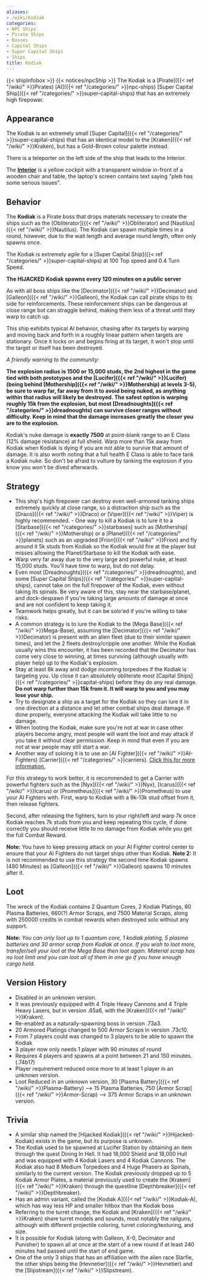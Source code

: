 ```yaml
---
aliases:
- /wiki/Kodiak
categories:
- NPC Ships
- Pirate Ships
- Bosses
- Capital Ships
- Super Capital Ships
- Ships
title: Kodiak
---
```


{{< shipInfobox >}} {{< notices/npcShip >}} The Kodiak is a [Pirate]({{< ref "/wiki/" >}}Pirates) [AI]({{< ref "/categories/" >}}npc-ships) [Super Capital Ship]({{< ref "/categories/" >}}super-capital-ships) that has an extremely high firepower.

## Appearance

The Kodiak is an extremely small [Super Capital]({{< ref "/categories/" >}}super-capital-ships) that has an identical model to the [Kraken]({{< ref "/wiki/" >}}Kraken), but has a Gold-Brown colour palette instead.

There is a teleporter on the left side of the ship that leads to the Interior.

The **<u>Interior</u>** is a yellow cockpit with a transparent window in-front of a wooden chair and table, the laptop's screen contains text saying "pleb has some serious issues".

## Behavior

The **Kodiak** is a Pirate boss that drops materials necessary to create the ships such as the [Obliterator]({{< ref "/wiki/" >}}Obliterator) and [Nautilus]({{< ref "/wiki/" >}}Nautilus). The Kodiak can spawn multiple times in a round, however, due to the wait length and average round length, often only spawns once.

The Kodiak is extremely agile for a [Super Capital Ship]({{< ref "/categories/" >}}super-capital-ships) at 100 Top speed and 0.4 Turn Speed.

**The HIJACKED Kodiak spawns every 120 minutes on a public server**

As with all boss ships like the [Decimator]({{< ref "/wiki/" >}}Decimator) and [Galleon]({{< ref "/wiki/" >}}Galleon), the Kodiak can call pirate ships to its side for reinforcements. These reinforcement ships can be dangerous at close range but can straggle behind, making them less of a threat until they warp to catch up.

This ship exhibits typical AI behavior, chasing after its targets by warping and moving back and forth in a roughly linear pattern when targets are stationary. Once it locks on and begins firing at its target, it won't stop until the target or itself has been destroyed.

_A friendly warning to the community:_

**The explosion radius is 1500 or 15,000 studs, the 2nd highest in the game tied with both prototypes and the [Lucifer]({{< ref "/wiki/" >}}Lucifer) (being behind [Mothership]({{< ref "/wiki/" >}}Mothership) at levels 3-5), be sure to warp far, far away from it to avoid being nuked, as anything within that radius will likely be destroyed. The safest option is warping roughly 15k from the explosion, but most [Dreadnoughts]({{< ref "/categories/" >}}dreadnoughts) can survive closer ranges without difficulty. Keep in mind that the damage increases greatly the closer you are to the explosion.**

Kodiak's nuke damage is **exactly 7500** at point-blank range to an E Class (12% damage resistance) at full shield. Warp more than 15k away from Kodiak when Kodiak is dying if you are not able to survive that amount of damage. It is also worth noting that a full health E Class is able to face tank a Kodiak nuke. So don't be afraid to vulture by tanking the explosion if you know you won't be dived afterwards.

## Strategy

- This ship's high firepower can destroy even well-armored tanking ships extremely quickly at close range, so a distraction ship such as the [Draco]({{< ref "/wiki/" >}}Draco) or [Viper]({{< ref "/wiki/" >}}Viper) is highly recommended. - One way to kill a Kodiak is to lure it to a [Starbase]({{< ref "/categories/" >}}starbases) such as [Mothership]({{< ref "/wiki/" >}}Mothership) or a [Planet]({{< ref "/categories/" >}}planets) such as an upgraded [Frion]({{< ref "/wiki/" >}}Frion) and fly around it 5k studs from Kodiak so the Kodiak would fire at the player but misses allowing the Planet/Starbase to kill the Kodiak with ease.
- Warp very far away due to the very large and powerful nuke, at least 15,000 studs. You'll have time to warp, but do not delay.
- Even most [Dreadnoughts]({{< ref "/categories/" >}}dreadnoughts), and some [Super Capital Ships]({{< ref "/categories/" >}}super-capital-ships), cannot take on the full firepower of the Kodiak, even without taking its spinals. Be very aware of this, stay near the starbase/planet, and dock-despawn if you're taking large amounts of damage at once and are not confident to keep taking it.
- Teamwork helps greatly, but it can be solo'ed if you're willing to take risks.
- A common strategy is to lure the Kodiak to the [Mega Base]({{< ref "/wiki/" >}}Mega-Base), assuming the [Decimator]({{< ref "/wiki/" >}}Decimator) is present with an alien fleet (due to their similar spawn times), and let the 2 fleets destroy/cripple one another. While the Kodiak usually wins this encounter, it has been recorded that the Decimator has come very close to winning, at times surviving (although usually with player help) up to the Kodiak's explosion.
- Stay at least 8k away and dodge incoming torpedoes if the Kodiak is targeting you. Up close it can absolutely obliterate most [Capital Ships]({{< ref "/categories/" >}}capital-ships) before they do any real damage. **Do not warp further than 15k from it. It will warp to you and you may lose your ship.**
- Try to designate a ship as a target for the Kodiak so they can lure it in one direction at a distance and let other combat ships deal damage. If done properly, everyone attacking the Kodiak will take little to no damage.
- When looting the Kodiak, make sure you're not at war in case other players become angry, most people will want the loot and may attack if you take it without clear permission. Keep in mind that even if you are not at war people may still start a war.
- Another way of soloing it is to use an [AI Fighter]({{< ref "/wiki/" >}}AI-Fighters) [Carrier]({{< ref "/categories/" >}}carriers). <span class="mw-customtoggle-myDivision"><u>Click this for more information.</u></span>

<div class="mw-collapsible mw-collapsed" id="mw-customcollapsible-myDivision">

For this strategy to work better, it is recommended to get a Carrier with powerful fighters such as the [Nyx]({{< ref "/wiki/" >}}Nyx), [Icarus]({{< ref "/wiki/" >}}Icarus) or [Prometheus]({{< ref "/wiki/" >}}Prometheus) to use your AI Fighters with. First, warp to Kodiak with a 9k-13k stud offset from it, then release fighters.

Second, after releasing the fighters, turn to your right/left and warp 7k once Kodiak reaches 7k studs from you and keep repeating this cycle, if done correctly you should receive little to no damage from Kodiak while you get the full Combat Reward.

**Note:** You have to keep pressing attack on your AI Fighter control center to ensure that your AI Fighters do not target ships other than Kodiak. **Note 2:** It is not recommended to use this strategy the second time Kodiak spawns (480 Minutes) as [Galleon]({{< ref "/wiki/" >}}Galleon) spawns 10 minutes after it.

</div>

## Loot

The wreck of the Kodiak contains 2 Quantum Cores, 2 Kodiak Platings, 60 Plasma Batteries, 660(?) Armor Scraps, and 7500 Material Scraps, along with 250000 credits in combat rewards when destroyed solo without any support.

**Note:** _You can only loot up to 1 quantum core, 1 kodiak plating, 5 plasma batteries and 30 armor scrap from Kodiak at once. If you wish to loot more, transfer/sell your loot at the Mega Base then loot again. Material scrap has no loot limit and you can loot all of them in one go if you have enough cargo hold._

## Version History 

- Disabled in an unknown version.
- It was previously equipped with 4 Triple Heavy Cannons and 4 Triple Heavy Lasers, but in version .65a6, with the [Kraken]({{< ref "/wiki/" >}}Kraken).
- Re-enabled as a naturally-spawning boss in version .73a3.
- 20 Armored Platings changed to 500 Armor Scraps in version .73c10.
- From 7 players could was changed to 3 players to be able to spawn the Kodiak
- 3 player now only needs 1 player with 90 minutes of round
- Requires 4 players and spawns at a point between 21 and 150 minutes. (.74b17)
- Player requirement reduced once more to at least 1 player in an unknown version.
- Loot Reduced in an unknown version, 30 [Plasma Battery]({{< ref "/wiki/" >}}Plasma-Battery) --> 15 Plasma Batteries, 750 [Armor Scrap]({{< ref "/wiki/" >}}Armor-Scrap) --> 375 Armor Scraps in an unknown version.

## Trivia

- A similar ship named the [Hijacked Kodiak]({{< ref "/wiki/" >}}Hijacked-Kodiak) exists in the game, but its purpose is unknown.
- The Kodiak used to be spawned at Lucifer Station by obtaining an item through the quest Dining In Hell. It had 18,000 Shield and 18,000 Hull and was equipped with 4 Kodiak Lasers and 4 Kodiak Cannons. The Kodiak also had 8 Medium Torpedoes and 4 Huge Phasers as Spinals, similarly to the current version. The Kodiak previously dropped up to 5 Kodiak Armor Plates, a material previously used to create the [Kraken]({{< ref "/wiki/" >}}Kraken) through the questline [Depthbreaker]({{< ref "/wiki/" >}}Depthbreaker).
- Has an admin variant, called the [Kodiak A]({{< ref "/wiki/" >}}Kodiak-A), which has way less HP and smaller hitbox than the Kodiak boss
- Referring to the turret change, the Kodiak and [Kraken]({{< ref "/wiki/" >}}Kraken) share turret models and sounds, most notably the railguns, although with different projectile coloring, turret coloring/texturing, and size.
- It is possible for Kodiak (along with Galleon, X-0, Decimator and Punisher) to spawn all at once at the start of a new round if at least 240 minutes had passed until the start of end game.
- One of the only 3 ships that has an affiliation with the alien race Slarfie, the other ships being the [Hevnetier]({{< ref "/wiki/" >}}Hevnetier) and the [Slipstream]({{< ref "/wiki/" >}}Slipstream).